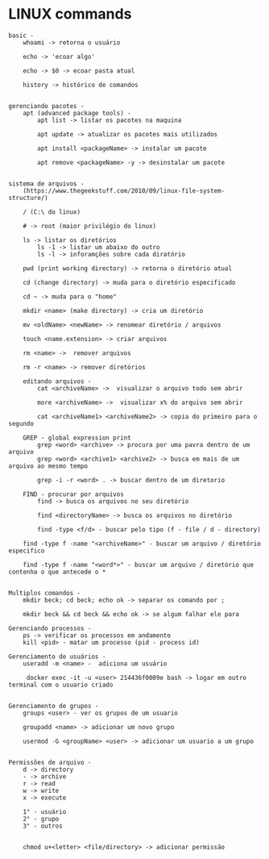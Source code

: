 # LINUX commands

    basic - 
        whoami -> retorna o usuário 

        echo -> 'ecoar algo'
        
        echo -> $0 -> ecoar pasta atual

        history -> histórico de comandos


    gerenciando pacotes - 
        apt (advanced package tools) -
            apt list -> listar os pacotes na maquina

            apt update -> atualizar os pacotes mais utilizados

            apt install <packageName> -> instalar um pacote

            apt remove <packageName> -y -> desinstalar um pacote


    sistema de arquivos -
        (https://www.thegeekstuff.com/2010/09/linux-file-system-structure/)
        
        / (C:\ do linux)

        # -> root (maior privilégio do linux)

        ls -> listar os diretórios
            ls -1 -> listar um abaixo do outro
            ls -l -> inforamções sobre cada diratório

        pwd (print working directory) -> retorna o diretório atual

        cd (change directory) -> muda para o diretório especificado

        cd ~ -> muda para o "home"

        mkdir <name> (make directory) -> cria um diretório

        mv <oldName> <newName> -> renomear diretório / arquivos

        touch <name.extension> -> criar arquivos

        rm <name> ->  remover arquivos 

        rm -r <name> -> remover diretórios
        
        editando arquivos -
        	cat <archiveName> ->  visualizar o arquivo todo sem abrir
        	
        	more <archiveName> ->  visualizar x% do arquivo sem abrir
        	
        	cat <archiveName1> <archiveName2> -> copia do primeiro para o segundo
        	
        GREP - global expression print 
        	grep <word> <archive> -> procura por uma pavra dentro de um arquivo
        	grep <word> <archive1> <archive2> -> busca em mais de um arquivo ao mesmo tempo
        	
        	grep -i -r <word> . -> buscar dentro de um diretorio 
        	
        FIND - procurar por arquivos
        	find -> busca os arquivos no seu diretório
        	
        	find <directoryName> -> busca os arquivos no diretório
        	
        	find -type <f/d> - buscar pelo tipo (f - file / d - directory) 
        	 
		find -type f -name "<archiveName>" - buscar um arquivo / diretório especifico 
		
		find -type f -name "<word*>" - buscar um arquivo / diretório que contenha o que antecede o *
		
		
	Multiplos comandos - 
		mkdir beck; cd beck; echo ok -> separar os comando por ;
		
		mkdir beck && cd beck && echo ok -> se algum falhar ele para 
	
	Gerenciando processos - 
		ps -> verificar os processos em andamento
		kill <pid> - matar um processo (pid - process id)
		
	Gerenciamento de usuários - 
		useradd -m <name> -  adiciona um usuário
		
		 docker exec -it -u <user> 214436f0009e bash -> logar em outro terminal com o usuario criado
		 
		
	Gerenciamento de grupos - 
		groups <user> - ver os grupos de um usuario
		
		groupadd <name> -> adicionar um novo grupo
		
		usermod -G <groupName> <user> -> adicionar um usuario a um grupo
		
	
	Permissões de arquivo - 
		d -> directory 
		- -> archive
		r -> read
		w -> write
		x -> execute 
		
		1° - usuário 
		2° - grupo 
		3° - outros
		
		
		chmod u+<letter> <file/directory> -> adicionar permissão  
		
